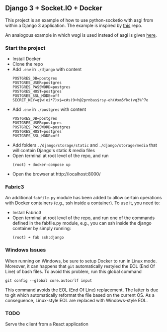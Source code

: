 ## Django 3 + Socket.IO + Docker
This project is an example of how to use python-socketio with asgi from within a Django 3 application.
The example is inspired by [this](https://github.com/miguelgrinberg/python-socketio/tree/master/examples/server/asgi) repo.

An analogous example in which wsgi is used instead of asgi is given [here](https://github.com/miguelgrinberg/python-socketio/tree/master/examples/server/wsgi/django_example).

### Start the project
- Install Docker
- Clone the repo
- Add `.env` in `./django` with content
    ```
    POSTGRES_DB=postgres
    POSTGRES_USER=postgres
    POSTGRES_PASSWORD=postgres
    POSTGRES_HOST=postgres
    POSTGRES_SSL_MODE=off
    SECRET_KEY=q$w!oi*7)x$=c#s(9+h@2prnbas$rsy-eh(#xm5fkd(vq3%^7o
    ```
- Add `.env` in `./postgres` with content
    ```
    POSTGRES_DB=postgres
    POSTGRES_USER=postgres
    POSTGRES_PASSWORD=postgres
    POSTGRES_HOST=postgres
    POSTGRES_SSL_MODE=off
    ```
- Add folders `./django/storage/static` and `./django/storage/media` that will contain Django's static & media files
- Open terminal at root level of the repo, and run
    ```
    (root) ➜ docker-compose up
    ```
- Open the browser at http://localhost:8000/

### Fabric3
An additional `fabfile.py` module has been added to allow certain operations with Docker containers (e.g., ssh inside a container). To use it, you need to: 
- Install Fabric3
- Open terminal at root level of the repo, and run one of the commands defined in the fabfile.py module, e.g., you can ssh inside the django container by simply running:
    ```
    (root) ➜ fab ssh:django
    ```

### Windows Issues
When running on Windows, be sure to setup Docker to run in Linux mode. Moreover, it can happens that `git` automatically restyled the EOL (End Of Line) of bash files. To avoid this problem, run this global command
```
git config --global core.autocrlf input
```
This command avoids the EOL (End Of Line) replacement. The latter is due to git which automatically reformat the file based on the current OS. As a conseguence, Linux-style EOL are replaced with Windows-style EOL.

### TODO
Serve the client from a React application